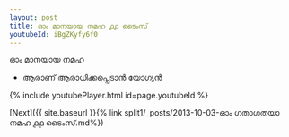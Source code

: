 ```yaml
---
layout: post
title: ഓം മാനയായ നമഹ ൧൧ ടൈംസ്
youtubeId: iBgZKyfy6f0
---
```

 
 
 ഓം മാനയായ നമഹ 
 
 -  ആരാണ് ആരാധിക്കപ്പെടാൻ യോഗ്യൻ 
 
  
 
  
 
 
 
 
 
 


{% include youtubePlayer.html id=page.youtubeId %}
 
[Next]({{ site.baseurl }}{% link  split1/_posts/2013-10-03-ഓം ഗതാഗതയാ നമഹ ൧൧ ടൈംസ്.md%})
 
